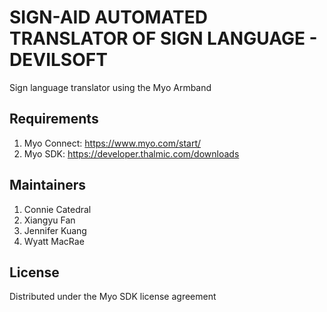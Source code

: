 # SIGN-AID AUTOMATED TRANSLATOR OF SIGN LANGUAGE - DEVILSOFT

Sign language translator using the Myo Armband

## Requirements

1. Myo Connect: https://www.myo.com/start/
2. Myo SDK: https://developer.thalmic.com/downloads

## Maintainers

1. Connie Catedral
2. Xiangyu Fan
3. Jennifer Kuang 
4. Wyatt MacRae

## License
Distributed under the Myo SDK license agreement